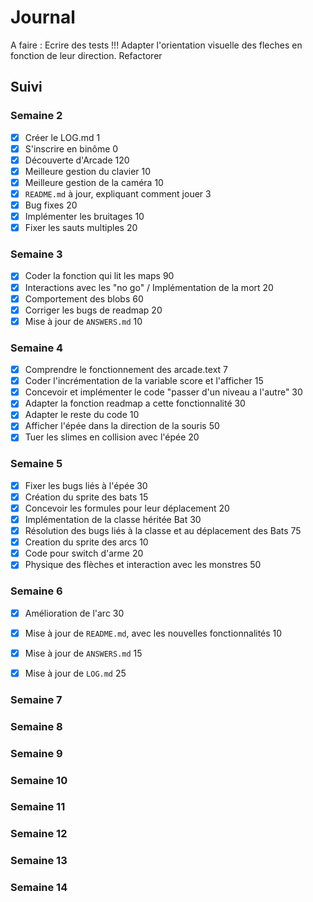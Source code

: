 # Journal

A faire :
Ecrire des tests !!!
Adapter l'orientation visuelle des fleches en fonction de leur direction.
Refactorer
## Suivi

### Semaine 2

* [x] Créer le LOG.md                                                  1
* [x] S'inscrire en binôme                                             0
* [x] Découverte d'Arcade                                            120
* [x] Meilleure gestion du clavier                                    10
* [x] Meilleure gestion de la caméra                                  10
* [x] `README.md` à jour, expliquant comment jouer                     3
* [x] Bug fixes                                                       20
* [x] Implémenter les bruitages                                       10
* [x] Fixer les sauts multiples                                       20

### Semaine 3
* [x] Coder la fonction qui lit les maps                              90
* [x] Interactions avec les "no go" / Implémentation de la mort       20
* [x] Comportement des blobs                                          60
* [x] Corriger les bugs de readmap                                    20
* [x] Mise à jour de `ANSWERS.md`                                     10

### Semaine 4
* [x] Comprendre le fonctionnement des arcade.text                     7
* [x] Coder l'incrémentation de la variable score et l'afficher       15
* [x] Concevoir et implémenter le code "passer d'un niveau a l'autre" 30
* [x] Adapter la fonction readmap a cette fonctionnalité              30
* [x] Adapter le reste du code                                        10
* [x] Afficher l'épée dans la direction de la souris                  50
* [x] Tuer les slimes en collision avec l'épée                        20

### Semaine 5
* [x] Fixer les bugs liés à l'épée                                    30
* [x] Création du sprite des bats                                     15
* [x] Concevoir les formules pour leur déplacement                    20
* [x] Implémentation de la classe héritée Bat                         30
* [x] Résolution des bugs liés à la classe et au déplacement des Bats 75
* [x] Creation du sprite des arcs                                     10
* [x] Code pour switch d'arme                                         20
* [x] Physique des flèches et interaction avec les monstres           50

### Semaine 6
* [x] Amélioration de l'arc                                           30
* [x] Mise à jour de `README.md`, avec les nouvelles fonctionnalités  10
* [x] Mise à jour de `ANSWERS.md`                                     15 
* [x]  Mise à jour de `LOG.md`                                        25



### Semaine 7

### Semaine 8

### Semaine 9

### Semaine 10

### Semaine 11

### Semaine 12

### Semaine 13

### Semaine 14